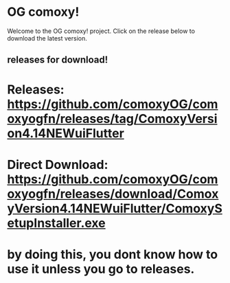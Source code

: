 # OG comoxy!

Welcome to the OG comoxy! project. Click on the release below to download the latest version.

## releases for download!

# Releases: https://github.com/comoxyOG/comoxyogfn/releases/tag/ComoxyVersion4.14NEWuiFlutter

# Direct Download: https://github.com/comoxyOG/comoxyogfn/releases/download/ComoxyVersion4.14NEWuiFlutter/ComoxySetupInstaller.exe

# by doing this, you dont know how to use it unless you go to releases.
